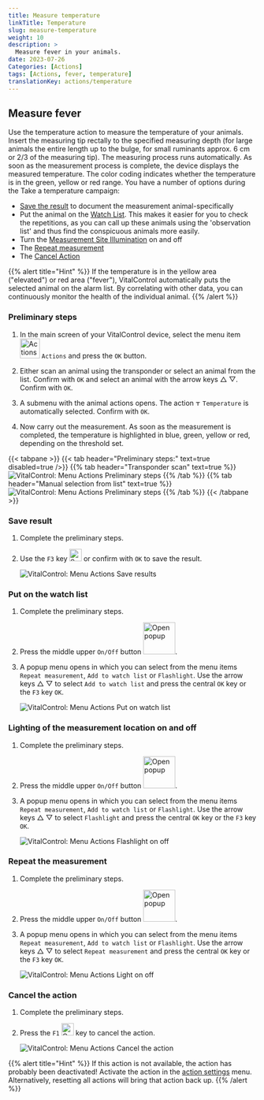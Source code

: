 ```yaml
---
title: Measure temperature
linkTitle: Temperature
slug: measure-temperature
weight: 10
description: >
  Measure fever in your animals.
date: 2023-07-26
Categories: [Actions]
tags: [Actions, fever, temperature]
translationKey: actions/temperature
---
```


## Measure fever

Use the temperature action to measure the temperature of your animals. Insert the measuring tip rectally to the specified measuring depth (for large animals the entire length up to the bulge, for small ruminants approx. 6 cm or 2/3 of the measuring tip). The measuring process runs automatically. As soon as the measurement process is complete, the device displays the measured temperature. The color coding indicates whether the temperature is in the green, yellow or red range. You have a number of options during the Take a temperature campaign:

- [Save the result](#save-result) to document the measurement animal-specifically
- Put the animal on the [Watch List](#put-on-the-watch-list). This makes it easier for you to check the repetitions, as you can call up these animals using the 'observation list' and thus find the conspicuous animals more easily.
- Turn the [Measurement Site Illumination](#lighting-of-the-measurement-location-on-and-off) on and off
- The [Repeat measurement](#repeat-the-measurement)
- The [Cancel Action](#cancel-the-action)

{{% alert title="Hint" %}}
If the temperature is in the yellow area ("elevated") or red area ("fever"), VitalControl automatically puts the selected animal on the alarm list. By correlating with other data, you can continuously monitor the health of the individual animal.
{{% /alert %}}

### Preliminary steps

1. In the main screen of your VitalControl device, select the menu item &nbsp;<img src="/icons/actions.svg" width="40" align="bottom" alt="Actions" /> `Actions` and press the `OK` button.

2. Either scan an animal using the transponder or select an animal from the list. Confirm with `OK` and select an animal with the arrow keys △ ▽. Confirm with `OK`.

3. A submenu with the animal actions opens. The action <img src="/icons/actions/temperature.svg" width="10" align="bottom" alt="Temperature" /> `Temperature` is automatically selected. Confirm with `OK`.

4. Now carry out the measurement. As soon as the measurement is completed, the temperature is highlighted in blue, green, yellow or red, depending on the threshold set.

{{< tabpane >}}
{{< tab header="Preliminary steps:" text=true disabled=true />}}
{{% tab header="Transponder scan" text=true %}}
 ![VitalControl: Menu Actions Preliminary steps](../images/firststeps-scan.png "Preliminary steps")
{{% /tab %}}
{{% tab header="Manual selection from list" text=true %}}
 ![VitalControl: Menu Actions Preliminary steps](../images/firststeps.png "Preliminary steps")
{{% /tab %}}
{{< /tabpane >}}

### Save result

1. Complete the preliminary steps.

2. Use the `F3` key <img src="/icons/footer/save.svg" width="25" align="bottom" alt="Save" /> or confirm with `OK` to save the result.

    ![VitalControl: Menu Actions Save results](../images/saveresults.png "Save results")

### Put on the watch list

1. Complete the preliminary steps.

2. Press the middle upper `On/Off` button <img src="/icons/footer/repeat_add_to_watch.svg" width="65" align="bottom" alt="Open popup" />.

3. A popup menu opens in which you can select from the menu items `Repeat measurement`, `Add to watch list` or `Flashlight`. Use the arrow keys △ ▽ to select `Add to watch list` and press the central `OK` key or the `F3` key `OK`.

    ![VitalControl: Menu Actions Put on watch list](../images/watchlist.png "Put on watch list")

### Lighting of the measurement location on and off

1. Complete the preliminary steps.

2. Press the middle upper `On/Off` button <img src="/icons/footer/repeat_add_to_watch.svg" width="65" align="bottom" alt="Open popup" />.

3. A popup menu opens in which you can select from the menu items `Repeat measurement`, `Add to watch list` or `Flashlight`. Use the arrow keys △ ▽ to select `Flashlight` and press the central `OK` key or the `F3` key `OK`.

    ![VitalControl: Menu Actions Flashlight on off](../images/light.png "Flashlight on off")

### Repeat the measurement

1. Complete the preliminary steps.

2. Press the middle upper `On/Off` button <img src="/icons/footer/repeat_add_to_watch.svg" width="65" align="bottom" alt="Open popup" />.

3. A popup menu opens in which you can select from the menu items `Repeat measurement`, `Add to watch list` or `Flashlight`. Use the arrow keys △ ▽ to select `Repeat measurement` and press the central `OK` key or the `F3` key `OK`.

    ![VitalControl: Menu Actions Light on off](../images/repeat.png "Light on off")

### Cancel the action

1. Complete the preliminary steps.

2. Press the `F1` <img src="/icons/footer/cancel.svg" width="25" align="bottom" alt="Cancel" /> key to cancel the action.

    ![VitalControl: Menu Actions Cancel the action](../images/saveresults.png "Cancel the action")

{{% alert title="Hint" %}}
If this action is not available, the action has probably been deactivated! Activate the action in the [action settings](../settings/) menu. Alternatively, resetting all actions will bring that action back up.
{{% /alert %}}
